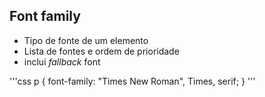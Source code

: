 ## Font family

* Tipo de fonte de um elemento
* Lista de fontes e ordem de prioridade
* inclui *fallback* font

'''css
p {
    font-family: "Times New Roman", Times, serif;
}
'''